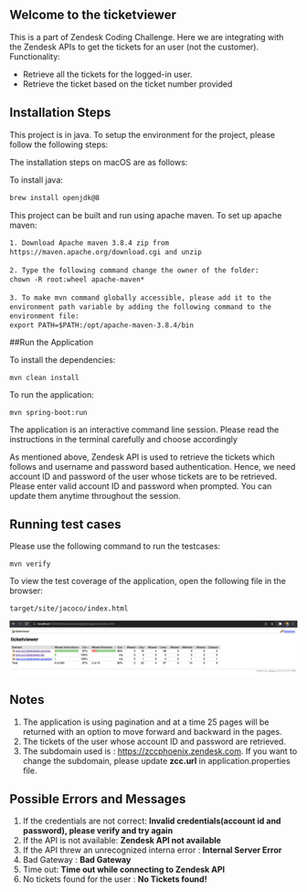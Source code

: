 ## Welcome to the ticketviewer

This is a part of Zendesk Coding Challenge. Here we are integrating with the Zendesk APIs to get the tickets for an user (not the customer).
Functionality:
* Retrieve all the tickets for the logged-in user.
* Retrieve the ticket based on the ticket number provided

## Installation Steps
This project is in java. To setup the environment for the project, please follow the following steps:

The installation steps on macOS are as follows:

To install java:
```sh
brew install openjdk@8
```

This project can be built and run using apache maven. To set up apache maven: 

```shell
1. Download Apache maven 3.8.4 zip from https://maven.apache.org/download.cgi and unzip 

2. Type the following command change the owner of the folder:
chown -R root:wheel apache-maven*

3. To make mvn command globally accessible, please add it to the environment path variable by adding the following command to the environment file:
export PATH=$PATH:/opt/apache-maven-3.8.4/bin
```


##Run the Application

To install the dependencies:
```shell
mvn clean install
```

To run the application:
```shell
mvn spring-boot:run 
```

The application is an interactive command line session. Please read the instructions in the terminal carefully and choose accordingly

As mentioned above, Zendesk API is used to retrieve the tickets which follows and username and password based authentication.
Hence, we need account ID and password of the user whose tickets are to be retrieved.
Please enter valid account ID and password when prompted. You can update them anytime throughout the session.

## Running test cases

Please use the following command to run the testcases:

```shell
mvn verify
```

To view the test coverage of the application, open the following file in the browser:
```shell
target/site/jacoco/index.html
```
![Unit Test Coverage](src/test/test_files/test_coverage.png )

## Notes
1. The application is using pagination and at a time 25 pages will be returned with an option to move forward and backward in the pages.
2. The tickets of the user whose account ID and password are retrieved.
3. The subdomain used is : https://zccphoenix.zendesk.com. If you want to change the subdomain, please update **zcc.url** in application.properties file.

## Possible Errors and Messages
1. If the credentials are not correct: **Invalid credentials(account id and password), please verify and try again**
2. If the API is not available: **Zendesk API not available**
3. If the API threw an unrecognized interna error : **Internal Server Error**
4. Bad Gateway : **Bad Gateway**
5. Time out: **Time out while connecting to Zendesk API**
6. No tickets found for the user : **No Tickets found!**